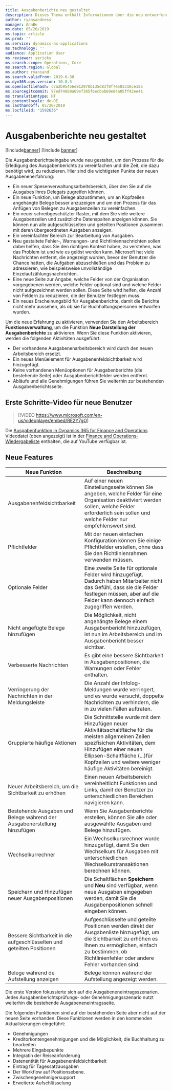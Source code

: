```yaml
---
title: Ausgabenberichte neu gestaltet
description: Dieses Thema enthält Informationen über die neu entworfene und neu gestaltete Erfahrung für Ausgabenberichte in Microsoft Dynamics 365 for Finance and Operations. Die neue Erfahrung vereinfacht den Prozess der Ausgabenberichte und verkürzt die Zeit, die dafür erforderlich ist.
author: ryansandness
manager: AnnBe
ms.date: 05/20/2019
ms.topic: article
ms.prod: ''
ms.service: dynamics-ax-applications
ms.technology: ''
audience: Application User
ms.reviewer: sericks
ms.search.scope: Operations, Core
ms.search.region: Global
ms.author: ryansand
ms.search.validFrom: 2019-6-30
ms.dyn365.ops.version: 10.0.3
ms.openlocfilehash: c7a2b95456e812970b135d83f0f7e503310ce185
ms.sourcegitcommit: 97ed74889a09ef385f6ecbab69e84a05ff42ee41
ms.translationtype: HT
ms.contentlocale: de-DE
ms.lasthandoff: 05/20/2019
ms.locfileid: "1592636"
---
```

# <a name="expense-reports-reimagined"></a>Ausgabenberichte neu gestaltet

[!include[banner](../includes/banner.md)]
[!include [banner](../includes/preview-banner.md)]

Die Ausgabenberichtseingabe wurde neu gestaltet, um den Prozess für die Erledigung des Ausgabenberichts zu vereinfachen und die Zeit, die dazu benötigt wird, zu reduzieren. Hier sind die wichtigsten Punkte der neuen Ausgabenenerfahrung:

- Ein neuer Spesenverwaltungsarbeitsbereich, über den Sie auf die Ausgabes Ihres Delegats zugreifen können.
- Ein neue Funktion, um Belege abzustimmen, um an Kopfzeilen angehängte Belege besser anzuzeigen und um den Prozess für das Anfügen von Belegen zu Ausgabenzeilen zu vereinfachen.
- Ein neuer schreibgeschützter Raster, mit dem Sie viele weitere Ausgabenzeilen und zusätzliche Datenspalten anzeigen können. Sie können nun alle aufgeschlüsselten und geteilten Positionen zusammen mit deren übergeordneten Ausgaben anzeigen.
- Ein vereinfachter Bereich zur Bearbeitung von Ausgaben.
- Neu gestaltete Fehler-, Warnungen- und Richtliniennachrichten sollen dabei helfen, dass Sie den richtigen Kontext haben, zu verstehen, was das Problem ist und wie es gelöst werden kann. Microsoft hat viele Nachrichten entfernt, die angezeigt wurden, bevor der Benutzer die Chance hatten, die Aufgaben abzuschließen und das Problem zu adressieren, wie beispielsweise unvollständige Einzelaufzählungsnachrichten.
- Eine neue Seite zur Angabe, welche Felder von der Organisation vorgegebenen werden, welche Felder optional sind und welche Felder nicht aufgezeichnet werden sollen. Diese Seite wird helfen, die Anzahl von Feldern zu reduzieren, die der Benutzer festlegen muss.
- Ein neues Erscheinungsbild für Ausgabenberichte, damit die Berichte nicht mehr aussehen, als ob sie für Buchhaltungspersonen entworfen wurden.

Um die neue Erfahrung zu aktivieren, verwenden Sie den Arbeitsbereich **Funktionsverwaltung**, um die Funktion **Neue Darstellung der Ausgabenberichte** zu aktivieren. Wenn Sie diese Funktion aktivieren, werden die folgenden Aktivitäten ausgeführt:

- Der vorhandene Ausgabenenarbeitsbereich wird durch den neuen Arbeitsbereich ersetzt.
- Ein neues Menüelement für Ausgabenenfeldsichtbarkeit wird hinzugefügt.
- Keine vorhandenen Menüoptionen für Ausgabenberichte (die bestehende Seite) oder Ausgabenberichtfelder werden entfernt.
- Abläufe und alle Genehmigungen führen Sie weiterhin zur bestehenden Ausgabenberichtsseite.

## <a name="getting-started-video-for-new-users"></a>Erste Schritte-Video für neue Benutzer

> [!VIDEO https://www.microsoft.com/en-us/videoplayer/embed/RE2Y7gO]

Die [Ausgabenfunktion in Dynamics 365 for Finance and Operations](https://youtu.be/Ocy-MsTvEE0) Videodatei (oben angezeigt) ist in der [Finance and Operations-Wiedergabeliste](https://www.youtube.com/playlist?list=PLcakwueIHoT_SYfIaPGoOhloFoCXiUSyW) enthalten, die auf YouTube verfügbar ist.

## <a name="new-features"></a>Neue Features

| Neue Funktion | Beschreibung |
|---|----|
| Ausgabenenfeldsichtbarkeit | Auf einer neuen Einstellungsseite können Sie angeben, welche Felder für eine Organisation deaktiviert werden sollen, welche Felder erforderlich sein sollen und welche Felder nur empfehlenswert sind. |
| Pflichtfelder | Mit der neuen einfachen Konfiguration können Sie einige Pflichtfelder erstellen, ohne dass Sie den Richtlinienrahmen verwenden müssen. |
| Optionale Felder | Eine zweite Seite für optionale Felder wird hinzugefügt. Dadurch haben Mitarbeiter nicht das Gefühl, dass sie die Felder festlegen müssen, aber auf die Felder kann dennoch einfach zugegriffen werden. |
| Nicht angefügte Belege hinzufügen | Die Möglichkeit, nicht angehängte Belege einem Ausgabenbericht hinzuzufügen, ist nun im Arbeitsbereich und im Ausgabenbericht besser sichtbar. |
| Verbesserte Nachrichten | Es gibt eine bessere Sichtbarkeit in Ausgabenpositionen, die Warnungen oder Fehler enthalten. |
| Verringerung der Nachrichten in der Meldungsleiste| Die Anzahl der Infolog-Meldungen wurde verringert, und es wurde versucht, doppelte Nachrichten zu verhindern, die in zu vielen Fällen auftraten. |
| Gruppierte häufige Aktionen | Die Schnittstelle wurde mit dem Hinzufügen neuer Aktivitätsschaltfläche für die meisten allgemeinen Zeilen spezfisichen Aktivitäten, dem Hinzufügen einer neuen Ellipsen-Schaltfläche (...)für Kopfzeilen und weitere weniger häufige Aktivitäten bereinigt. |
| Neuer Arbeitsbereich, um die Sichtbarkeit zu erhöhen | Einen neuen Arbeitsbereich vereinheitlicht Funktionen und Links, damit der Benutzer zu unterschiedlichen Bereichen navigieren kann. |
| Bestehende Ausgaben und Belege während der Ausgabenerstellung hinzufügen | Wenn Sie Ausgabenberichte erstellen, können Sie alle oder ausgewählte Ausgaben und Belege hinzufügen. |
| Wechselkurrechner | Ein Wechselkursrechner wurde hinzugefügt, damit Sie den Wechselkurs für Ausgaben mit unterschiedlichen Wechselkurstransaktionen berechnen können. |
| Speichern und Hinzufügen neuer Ausgabenpositionen | Die Schaltflächen **Speichern** und **Neu** sind verfügbar, wenn neue Ausgaben eingegeben werden, damit Sie die Ausgabenpositionen schnell eingeben können. |
| Bessere Sichtbarkeit in die aufgeschlüsselten und geteilten Positionen | Aufgeschlüsselte und geteilte Positionen werden direkt der Ausgabenliste hinzugefügt, um die Sichtbarkeit zu erhöhen es Ihnen zu ermöglichen, einfach zu bestimmen, ob Richtlinienfehler oder andere Fehler vorhanden sind. |
| Belege während de Aufstellung anzeigen | Belege können während der Aufstellung angezeigt werden. |

Die erste Version fokussierte sich auf die Ausgabeneneintragsszenarien. Jedes Ausgabenberichtsprüfungs- oder Genehmigungsszenario nutzt weiterhin die bestehende Ausgabeneneintragsseite.

Die folgenden Funktionen sind auf der bestehenden Seite aber nicht auf der neuen Seite vorhanden. Diese Funktionen werden in den kommenden Aktualisierungen eingeführt:

- Genehmigungen
- Kreditorkontengenehmigungen und die Möglichkeit, die Buchhaltung zu bearbeiten
- Mehrere Eingabepunkte
- Integratin der Reiseanforderung
- Datenentität für Ausgabenenfeldsichtbarkeit
- Eintrag für Tagessatzausgaben
- Der Workflow auf Positionsebene.
- Zwischengenehmigersupport
- Erweiterte Aufschlüsselung
